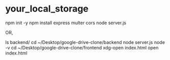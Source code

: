 # your_local_storage

npm init -y
npm install express multer cors
node server.js

OR,

ls backend/
cd ~/Desktop/google-drive-clone/backend
node server.js
node -v
cd ~/Desktop/google-drive-clone/frontend
xdg-open index.html
open index.html
